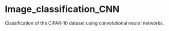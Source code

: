 # Image_classification_CNN
Classification of the CIFAR-10 dataset using convolutional neural networks.
